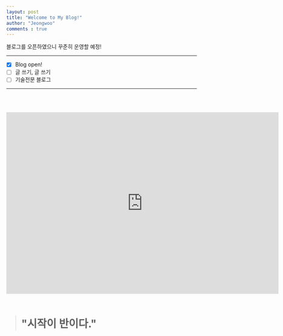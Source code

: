 ```yaml
---
layout: post
title: "Welcome to My Blog!"
author: "Jeongwoo"
comments : true
---
```



블로그를 오픈하였으니 꾸준히 운영할 예정!

* * *

- [x] Blog open!
- [ ] 글 쓰기, 글 쓰기
- [ ] 기술전문 블로그

* * *

<br><br>

<iframe width="720" height="480" src="https://www.youtube.com/embed/wzM2K0h1j4Y" frameborder="0" allow="accelerometer; autoplay; encrypted-media; gyroscope; picture-in-picture" allowfullscreen></iframe>
<br><br>

> # "시작이 반이다."

